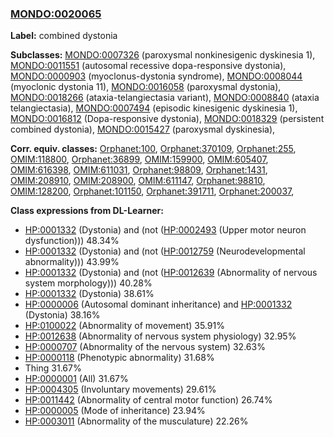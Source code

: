 
### [MONDO:0020065](http://purl.obolibrary.org/obo/MONDO_0020065)
**Label:** combined dystonia

**Subclasses:** [MONDO:0007326](http://purl.obolibrary.org/obo/MONDO_0007326) (paroxysmal nonkinesigenic dyskinesia 1), [MONDO:0011551](http://purl.obolibrary.org/obo/MONDO_0011551) (autosomal recessive dopa-responsive dystonia), [MONDO:0000903](http://purl.obolibrary.org/obo/MONDO_0000903) (myoclonus-dystonia syndrome), [MONDO:0008044](http://purl.obolibrary.org/obo/MONDO_0008044) (myoclonic dystonia 11), [MONDO:0016058](http://purl.obolibrary.org/obo/MONDO_0016058) (paroxysmal dystonia), [MONDO:0018266](http://purl.obolibrary.org/obo/MONDO_0018266) (ataxia-telangiectasia variant), [MONDO:0008840](http://purl.obolibrary.org/obo/MONDO_0008840) (ataxia telangiectasia), [MONDO:0007494](http://purl.obolibrary.org/obo/MONDO_0007494) (episodic kinesigenic dyskinesia 1), [MONDO:0016812](http://purl.obolibrary.org/obo/MONDO_0016812) (Dopa-responsive dystonia), [MONDO:0018329](http://purl.obolibrary.org/obo/MONDO_0018329) (persistent combined dystonia), [MONDO:0015427](http://purl.obolibrary.org/obo/MONDO_0015427) (paroxysmal dyskinesia), 

**Corr. equiv. classes:** [Orphanet:100](http://www.orpha.net/ORDO/Orphanet_100), [Orphanet:370109](http://www.orpha.net/ORDO/Orphanet_370109), [Orphanet:255](http://www.orpha.net/ORDO/Orphanet_255), [OMIM:118800](http://purl.obolibrary.org/obo/OMIM_118800), [Orphanet:36899](http://www.orpha.net/ORDO/Orphanet_36899), [OMIM:159900](http://purl.obolibrary.org/obo/OMIM_159900), [OMIM:605407](http://purl.obolibrary.org/obo/OMIM_605407), [OMIM:616398](http://purl.obolibrary.org/obo/OMIM_616398), [OMIM:611031](http://purl.obolibrary.org/obo/OMIM_611031), [Orphanet:98809](http://www.orpha.net/ORDO/Orphanet_98809), [Orphanet:1431](http://www.orpha.net/ORDO/Orphanet_1431), [OMIM:208910](http://purl.obolibrary.org/obo/OMIM_208910), [OMIM:208900](http://purl.obolibrary.org/obo/OMIM_208900), [OMIM:611147](http://purl.obolibrary.org/obo/OMIM_611147), [Orphanet:98810](http://www.orpha.net/ORDO/Orphanet_98810), [OMIM:128200](http://purl.obolibrary.org/obo/OMIM_128200), [Orphanet:101150](http://www.orpha.net/ORDO/Orphanet_101150), [Orphanet:391711](http://www.orpha.net/ORDO/Orphanet_391711), [Orphanet:200037](http://www.orpha.net/ORDO/Orphanet_200037), 

**Class expressions from DL-Learner:**

- [HP:0001332](http://purl.obolibrary.org/obo/HP_0001332) (Dystonia) and (not ([HP:0002493](http://purl.obolibrary.org/obo/HP_0002493) (Upper motor neuron dysfunction))) 48.34%
- [HP:0001332](http://purl.obolibrary.org/obo/HP_0001332) (Dystonia) and (not ([HP:0012759](http://purl.obolibrary.org/obo/HP_0012759) (Neurodevelopmental abnormality))) 43.99%
- [HP:0001332](http://purl.obolibrary.org/obo/HP_0001332) (Dystonia) and (not ([HP:0012639](http://purl.obolibrary.org/obo/HP_0012639) (Abnormality of nervous system morphology))) 40.28%
- [HP:0001332](http://purl.obolibrary.org/obo/HP_0001332) (Dystonia) 38.61%
- [HP:0000006](http://purl.obolibrary.org/obo/HP_0000006) (Autosomal dominant inheritance) and [HP:0001332](http://purl.obolibrary.org/obo/HP_0001332) (Dystonia) 38.16%
- [HP:0100022](http://purl.obolibrary.org/obo/HP_0100022) (Abnormality of movement) 35.91%
- [HP:0012638](http://purl.obolibrary.org/obo/HP_0012638) (Abnormality of nervous system physiology) 32.95%
- [HP:0000707](http://purl.obolibrary.org/obo/HP_0000707) (Abnormality of the nervous system) 32.63%
- [HP:0000118](http://purl.obolibrary.org/obo/HP_0000118) (Phenotypic abnormality) 31.68%
- Thing 31.67%
- [HP:0000001](http://purl.obolibrary.org/obo/HP_0000001) (All) 31.67%
- [HP:0004305](http://purl.obolibrary.org/obo/HP_0004305) (Involuntary movements) 29.61%
- [HP:0011442](http://purl.obolibrary.org/obo/HP_0011442) (Abnormality of central motor function) 26.74%
- [HP:0000005](http://purl.obolibrary.org/obo/HP_0000005) (Mode of inheritance) 23.94%
- [HP:0003011](http://purl.obolibrary.org/obo/HP_0003011) (Abnormality of the musculature) 22.26%


